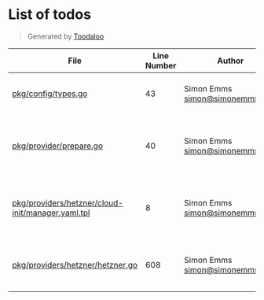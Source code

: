 # List of todos

> Generated by [Toodaloo](https://toodaloo.dev)

| File | Line Number | Author | Message |
| --- | --- | --- | --- |
| [pkg/config/types.go](pkg/config/types.go#L43) | 43 | Simon Emms <simon@simonemms.com> | envPrefix not yet supported for slices |
| [pkg/provider/prepare.go](pkg/provider/prepare.go#L40) | 40 | Simon Emms <simon@simonemms.com> | find a nicer way of handling multiple managers |
| [pkg/providers/hetzner/cloud-init/manager.yaml.tpl](pkg/providers/hetzner/cloud-init/manager.yaml.tpl#L8) | 8 | Simon Emms <simon@simonemms.com> | figure out why changing the port isn't working |
| [pkg/providers/hetzner/hetzner.go](pkg/providers/hetzner/hetzner.go#L608) | 608 | Simon Emms <simon@simonemms.com> | handle changes to the network subnet |
